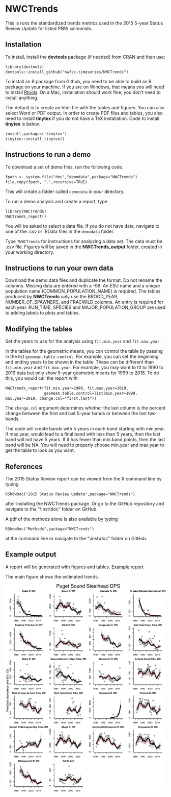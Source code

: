 # NWCTrends

This is runs the standardized trends metrics used in the 2015 5-year Status Review Update for listed PNW salmonids.  

## Installation

To install, install the **devtools** package (if needed) from CRAN and then use:
```
library(devtools)
devtools::install_github("nwfsc-timeseries/NWCTrends")
```
To install an R package from Github, you need to be able to build an R package on your machine. If you are on Windows, that means you will need to install [Rtools](https://cran.r-project.org/bin/windows/Rtools/). On a Mac, installation should work fine; you don't need to install anything.

The default is to create an html file with the tables and figures. You can also select Word or PDF output. In order to create PDF files and tables, you also need to install **tinytex** if you do not have a TeX installation. Code to install **tinytex** is below.  

```
install.packages('tinytex')
tinytex::install_tinytex()
```

## Instructions to run a demo

To download a set of demo files, run the following code.
```
fpath <- system.file("doc","demodata",package="NWCTrends")
file.copy(fpath, ".",recursive=TRUE)
```
This will create a folder called `demodata` in your directory.

To run a demo analysis and create a report, type 
```
library(NWCTrends)
NWCTrends_report()
```
You will be asked to select a data file. If you do not have data, navigate to one of the .csv or .RData files in the `demodata` folder.

Type `?NWCTrends` for instructions for analyzing a data set. The data must be .csv file. Figures will be saved in the **NWCTrends_output** folder, created in your working directory.  

## Instructions to run your own data

Download the demo data files and duplicate the format. Do not rename the columns. Missing data are entered with a -99. An ESU name and a unique population name (COMMON_POPULATION_NAME) is required. The tables produced by **NWCTrends** only use the BROOD_YEAR, NUMBER_OF_SPAWNERS, and FRACWILD columns. An entry is required for each year. RUN_TIME, SPECIES and MAJOR_POPULATION_GROUP are used to adding labels to plots and tables.

## Modifying the tables

Set the years to use for the analysis using `fit.min.year` and `fit.max.year`. 

In the tables for the geometric means, you can control the table by passing in the list `geomean.table.control`. For example, you can set the beginning and ending years to be shown in the table. These can be different than `fit.min.year` and `fit.max.year`. For example, you may want to fit to 1990 to 2019 data but only show
5-year geometric means for 1999 to 2018. To do this, you would call the report with

```
NWCTrends_report(fit.min.year=1990, fit.max.year=2019,
                 geomean.table.control=list(min.year=1999, max.year=2018, change.col="first.last"))
```
The `change.col` argument determines whether the last column is the percent change between the first and last 5-year bands or between the last two bands.

The code will create bands with 5 years in each band starting with min.year. If max.year,
would lead to a final band with less than 5 years, then the last band will not have 5
years. If it has fewer than min.band.points, then the last band will be NA.
You will need to properly choose min.year and max.year to get the table to look as you want.


## References

The 2015 Status Review report can be viewed from the R command line by typing
```
RShowDoc("2015 Status Review Update",package="NWCTrends")
```
after installing the NWCTrends package. Or go to the GitHub repository and navigate to the "\inst\doc" folder on GitHub.

A pdf of the methods alone is also available by typing
```
RShowDoc("Methods",package="NWCTrends")
```
at the command line or navigate to the "\inst\doc" folder on GitHub.

## Example output

A report will be generated with figures and tables. [Example report](inst/doc/example.html)

The main figure shows the estimated trends.

![](inst/doc/main_fig.jpg)

